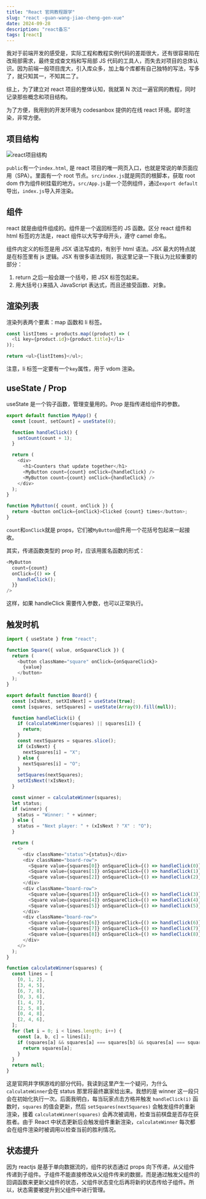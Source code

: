 ```yaml
---
title: "React 官网教程跟学"
slug: "react -guan-wang-jiao-cheng-gen-xue"
date: 2024-09-28
description: "react备忘"
tags: [react]
---
```


我对于前端开发的感受是，实际工程和教程实例代码的差距很大，还有很容易陷在改局部需求，最终变成查文档和写局部 JS 代码的工具人，而失去对项目的总体认识。因为前端一般项目庞大，引入库众多，加上每个库都有自己独特的写法，写多了，就只知其一，不知其二了。

综上，为了建立对 react 项目的整体认知，我就第 N 次过一遍官网的教程，同时记录那些概念和项目结构。

<!-- truncate -->

为了方便，我用到的开发环境为 codesanbox 提供的在线 react 环境。即时渲染，非常方便。

## 项目结构

![react项目结构](https://img.jasonleehere.com/202409281005059.png)

`public`有一个`index.html`, 是 react 项目的唯一网页入口，也就是常说的单页面应用（SPA）。里面有一个 root 节点。`src/index.js`就是网页的根脚本，获取 root dom 作为组件树挂载的地方。`src/App.js`是一个范例组件，通过`export default`导出，`index.js`导入并渲染。

## 组件

react 就是由组件组成的。组件是一个返回标签的 JS 函数。区分 react 组件和 html 标签的方法是，react 组件以大写字母开头，遵守 camel 命名。

组件内定义的标签是用 JSX 语法写成的，有别于 html 语法。JSX 最大的特点就是在标签里有 js 逻辑。JSX 有很多语法规则，我这里记录一下我认为比较重要的部分：

1. return 之后一般会跟一个括号，把 JSX 标签包起来。
2. 用大括号`{}`来插入 JavaScript 表达式，而且还接受函数、对象。

## 渲染列表

渲染列表两个要素：map 函数和 li 标签。

```js
const listItems = products.map((product) => (
  <li key={product.id}>{product.title}</li>
));

return <ul>{listItems}</ul>;
```

注意，li 标签一定要有一个`key`属性，用于 vdom 渲染。

## useState / Prop

useState 是一个钩子函数，管理变量用的。Prop 是指传递给组件的参数。

```js
export default function MyApp() {
  const [count, setCount] = useState(0);

  function handleClick() {
    setCount(count + 1);
  }

  return (
    <div>
      <h1>Counters that update together</h1>
      <MyButton count={count} onClick={handleClick} />
      <MyButton count={count} onClick={handleClick} />
    </div>
  );
}

function MyButton({ count, onClick }) {
  return <button onClick={onClick}>Clicked {count} times</button>;
}
```

`count`和`onClick`就是 props，它们被`MyButton`组件用一个花括号包起来一起接收。

其实，传递函数类型的 prop 时，应该用匿名函数的形式：

```js
<MyButton
  count={count}
  onClick={() => {
    handleClick();
  }}
/>
```

这样，如果 handleClick 需要传入参数，也可以正常执行。

## 触发时机

```js
import { useState } from "react";

function Square({ value, onSquareClick }) {
  return (
    <button className="square" onClick={onSquareClick}>
      {value}
    </button>
  );
}

export default function Board() {
  const [xIsNext, setXIsNext] = useState(true);
  const [squares, setSquares] = useState(Array(9).fill(null));

  function handleClick(i) {
    if (calculateWinner(squares) || squares[i]) {
      return;
    }
    const nextSquares = squares.slice();
    if (xIsNext) {
      nextSquares[i] = "X";
    } else {
      nextSquares[i] = "O";
    }
    setSquares(nextSquares);
    setXIsNext(!xIsNext);
  }

  const winner = calculateWinner(squares);
  let status;
  if (winner) {
    status = "Winner: " + winner;
  } else {
    status = "Next player: " + (xIsNext ? "X" : "O");
  }

  return (
    <>
      <div className="status">{status}</div>
      <div className="board-row">
        <Square value={squares[0]} onSquareClick={() => handleClick(0)} />
        <Square value={squares[1]} onSquareClick={() => handleClick(1)} />
        <Square value={squares[2]} onSquareClick={() => handleClick(2)} />
      </div>
      <div className="board-row">
        <Square value={squares[3]} onSquareClick={() => handleClick(3)} />
        <Square value={squares[4]} onSquareClick={() => handleClick(4)} />
        <Square value={squares[5]} onSquareClick={() => handleClick(5)} />
      </div>
      <div className="board-row">
        <Square value={squares[6]} onSquareClick={() => handleClick(6)} />
        <Square value={squares[7]} onSquareClick={() => handleClick(7)} />
        <Square value={squares[8]} onSquareClick={() => handleClick(8)} />
      </div>
    </>
  );
}

function calculateWinner(squares) {
  const lines = [
    [0, 1, 2],
    [3, 4, 5],
    [6, 7, 8],
    [0, 3, 6],
    [1, 4, 7],
    [2, 5, 8],
    [0, 4, 8],
    [2, 4, 6],
  ];
  for (let i = 0; i < lines.length; i++) {
    const [a, b, c] = lines[i];
    if (squares[a] && squares[a] === squares[b] && squares[a] === squares[c]) {
      return squares[a];
    }
  }
  return null;
}
```

这是官网井字棋游戏的部分代码，我读到这里产生一个疑问，为什么`calculateWinner`会在 status 那里将最终赢家给出来。我想的是 winner 这一段只会在初始化执行一次。后面我明白，每当玩家点击方格并触发 `handleClick(i)` 函数时，`squares` 的值会更新，然后 `setSquares(nextSquares)` 会触发组件的重新渲染，接着 `calculateWinner(squares)` 会再次被调用，检查当前棋盘是否存在获胜者。由于 React 中状态更新后会触发组件重新渲染，`calculateWinner` 每次都会在组件渲染时被调用以检查当前的胜利情况。

## 状态提升

因为 reactjs 是基于单向数据流的，组件的状态通过 props 向下传递，从父组件传递到子组件。子组件不能直接修改从父组件传来的数据，而是通过触发父组件的回调函数来更新父组件的状态，父组件状态变化后再将新的状态传给子组件。所以，状态需要被提升到父组件中进行管理。
